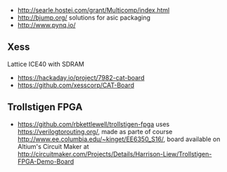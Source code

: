 - http://searle.hostei.com/grant/Multicomp/index.html
- http://bjump.org/ solutions for asic packaging
- http://www.pynq.io/

## Xess

Lattice ICE40 with SDRAM

- https://hackaday.io/project/7982-cat-board
- https://github.com/xesscorp/CAT-Board

## Trollstigen FPGA

- https://github.com/rbkettlewell/trollstigen-fpga uses https://verilogtorouting.org/, made as parte of course http://www.ee.columbia.edu/~kinget/EE6350_S16/, board available on Altium's Circuit Maker at http://circuitmaker.com/Projects/Details/Harrison-Liew/Trollstigen-FPGA-Demo-Board
